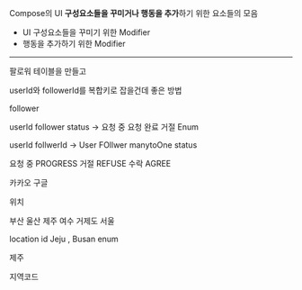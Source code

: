 
Compose의 UI **구성요소들을 꾸미거나 행동을 추가**하기 위한 요소들의 모음 

- UI 구성요소들을 꾸미기 위한 Modifier
- 행동을 추가하기 위한 Modifier

---

팔로워 테이블을 만들고

userId와 followerId를 복합키로 잡을건데 좋은 방법

follower 

userId
follower
status  -> 요청 중 요청 완료 거절 Enum 

userId 
follwerId -> User FOllwer manytoOne 
status  

요청 중 PROGRESS
거절 REFUSE
수락 AGREE


카카오 구글 

위치




부산 
울산
제주
여수
거제도 
서울

location 
id
Jeju , Busan enum 


제주 

지역코드
